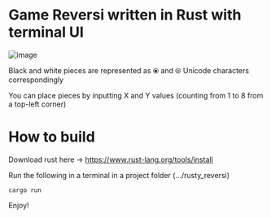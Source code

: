 # Game Reversi written in Rust with terminal UI

![image](https://user-images.githubusercontent.com/67521698/186031916-b59f88ba-9b72-4ad3-b461-0e1348c24ed4.png)

Black and white pieces are represented as ⦿ and ⦾ Unicode characters correspondingly

You can place pieces by inputting X and Y values (counting from 1 to 8 from a top-left corner)

# How to build

Download rust here -> https://www.rust-lang.org/tools/install

Run the following in a terminal in a project folder (.../rusty_reversi)
~~~
cargo run
~~~

Enjoy!
